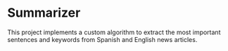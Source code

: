 # Summarizer
This project implements a custom algorithm to extract the most important sentences and keywords from Spanish and English news articles.
